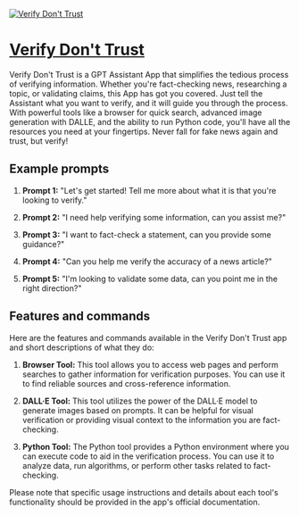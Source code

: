 [![Verify Don't Trust](https://files.oaiusercontent.com/file-8wbYdZRbWtxm89dkjdTFzbYb?se=2123-10-18T17%3A40%3A26Z&sp=r&sv=2021-08-06&sr=b&rscc=max-age%3D31536000%2C%20immutable&rscd=attachment%3B%20filename%3Df86b704c-3bfd-4d9a-8f91-d4722545c350.png&sig=2bx7T7JYOcGfNm3xDeOqFe9oCKu%2Bt0VIWUQMZk1fITg%3D)](https://chat.openai.com/g/g-5QU9ci9X3-verify-don-t-trust)

# [Verify Don't Trust](https://chat.openai.com/g/g-5QU9ci9X3-verify-don-t-trust)

Verify Don't Trust is a GPT Assistant App that simplifies the tedious process of verifying information. Whether you're fact-checking news, researching a topic, or validating claims, this App has got you covered. Just tell the Assistant what you want to verify, and it will guide you through the process. With powerful tools like a browser for quick search, advanced image generation with DALLE, and the ability to run Python code, you'll have all the resources you need at your fingertips. Never fall for fake news again and trust, but verify!

## Example prompts

1. **Prompt 1:** "Let's get started! Tell me more about what it is that you're looking to verify."

2. **Prompt 2:** "I need help verifying some information, can you assist me?"

3. **Prompt 3:** "I want to fact-check a statement, can you provide some guidance?"

4. **Prompt 4:** "Can you help me verify the accuracy of a news article?"

5. **Prompt 5:** "I'm looking to validate some data, can you point me in the right direction?"

## Features and commands

Here are the features and commands available in the Verify Don't Trust app and short descriptions of what they do:

1. **Browser Tool:** This tool allows you to access web pages and perform searches to gather information for verification purposes. You can use it to find reliable sources and cross-reference information.

2. **DALL·E Tool:** This tool utilizes the power of the DALL·E model to generate images based on prompts. It can be helpful for visual verification or providing visual context to the information you are fact-checking.

3. **Python Tool:** The Python tool provides a Python environment where you can execute code to aid in the verification process. You can use it to analyze data, run algorithms, or perform other tasks related to fact-checking.

Please note that specific usage instructions and details about each tool's functionality should be provided in the app's official documentation.